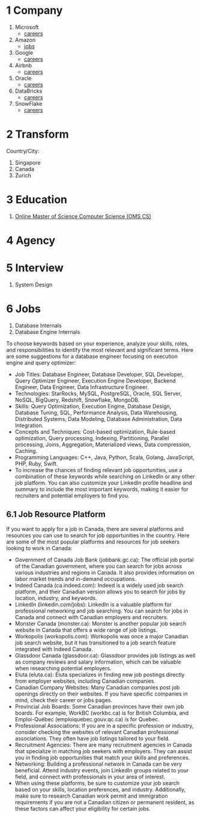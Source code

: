 
# 1 Company

1. Microsoft
    * [careers](https://careers.microsoft.com/us/en)
1. Amazon
    * [jobs](https://www.amazon.jobs/us/jobs/)
1. Google
    * [careers](https://careers.google.com/jobs/results/)
1. Airbnb
    * [careers](https://careers.airbnb.com/)
1. Oracle
    * [careers](https://www.oracle.com/corporate/careers/)
1. DataBricks
    * [careers](https://www.databricks.com/company/careers)
1. SnowFlake
    * [careers](https://careers.snowflake.com/us/en)

# 2 Transform

Country/City:

1. Singapore
1. Canada
1. Zurich

# 3 Education

1. [Online Master of Science Computer Science (OMS CS)](https://omscs.gatech.edu/)

# 4 Agency

# 5 Interview

1. System Design

# 6 Jobs

1. Database Internals
1. Database Engine Internals

To choose keywords based on your experience, analyze your skills, roles, and responsibilities to identify the most relevant and significant terms. Here are some suggestions for a database engineer focusing on execution engine and query optimizer:

* Job Titles: Database Engineer, Database Developer, SQL Developer, Query Optimizer Engineer, Execution Engine Developer, Backend Engineer, Data Engineer, Data Infrastructure Engineer.
* Technologies: StarRocks, MySQL, PostgreSQL, Oracle, SQL Server, NoSQL, BigQuery, Redshift, Snowflake, MongoDB.
* Skills: Query Optimization, Execution Engine, Database Design, Database Tuning, SQL, Performance Analysis, Data Warehousing, Distributed Systems, Data Modeling, Database Administration, Data Integration.
* Concepts and Techniques: Cost-based optimization, Rule-based optimization, Query processing, Indexing, Partitioning, Parallel processing, Joins, Aggregation, Materialized views, Data compression, Caching.
* Programming Languages: C++, Java, Python, Scala, Golang, JavaScript, PHP, Ruby, Swift.
* To increase the chances of finding relevant job opportunities, use a combination of these keywords while searching on LinkedIn or any other job platform. You can also customize your LinkedIn profile headline and summary to include the most important keywords, making it easier for recruiters and potential employers to find you.

## 6.1 Job Resource Platform

If you want to apply for a job in Canada, there are several platforms and resources you can use to search for job opportunities in the country. Here are some of the most popular platforms and resources for job seekers looking to work in Canada:

* Government of Canada Job Bank (jobbank.gc.ca): The official job portal of the Canadian government, where you can search for jobs across various industries and regions in Canada. It also provides information on labor market trends and in-demand occupations.
* Indeed Canada (ca.indeed.com): Indeed is a widely used job search platform, and their Canadian version allows you to search for jobs by location, industry, and keywords.
* LinkedIn (linkedin.com/jobs): LinkedIn is a valuable platform for professional networking and job searching. You can search for jobs in Canada and connect with Canadian employers and recruiters.
* Monster Canada (monster.ca): Monster is another popular job search website in Canada that offers a wide range of job listings.
* Workopolis (workopolis.com): Workopolis was once a major Canadian job search website, but it has transitioned to a job search feature integrated with Indeed Canada.
* Glassdoor Canada (glassdoor.ca): Glassdoor provides job listings as well as company reviews and salary information, which can be valuable when researching potential employers.
* Eluta (eluta.ca): Eluta specializes in finding new job postings directly from employer websites, including Canadian companies.
* Canadian Company Websites: Many Canadian companies post job openings directly on their websites. If you have specific companies in mind, check their career or jobs pages.
* Provincial Job Boards: Some Canadian provinces have their own job boards. For example, WorkBC (workbc.ca) is for British Columbia, and Emploi-Québec (emploiquebec.gouv.qc.ca) is for Quebec.
* Professional Associations: If you are in a specific profession or industry, consider checking the websites of relevant Canadian professional associations. They often have job listings tailored to your field.
* Recruitment Agencies: There are many recruitment agencies in Canada that specialize in matching job seekers with employers. They can assist you in finding job opportunities that match your skills and preferences.
* Networking: Building a professional network in Canada can be very beneficial. Attend industry events, join LinkedIn groups related to your field, and connect with professionals in your area of interest.
* When using these platforms, be sure to customize your job search based on your skills, location preferences, and industry. Additionally, make sure to research Canadian work permit and immigration requirements if you are not a Canadian citizen or permanent resident, as these factors can affect your eligibility for certain jobs.
